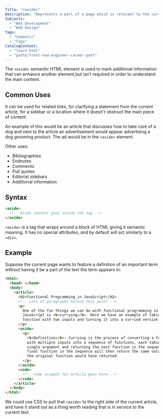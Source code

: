 ```yaml
---
Title: "<aside>"
Description: "Represents a part of a page which is relevant to the current content, but not a part of it directly. It can be used for related links, for clarifying a statement from the current article, or even for advertising meant for the current page."
Subjects:
  - "Web Development"
  - "Web Design"
Tags:
  - "Semantic"
  - "Tags"
CatalogContent:
  - "learn-html"
  - "paths/front-end-engineer-career-path"
---
```


The `<aside>` semantic HTML element is used to mark additional information that can enhance another element,but isn’t required in order to understand the main content.

## Common Uses

It can be used for related links, for clarifying a statement from the current article, for a sidebar or a location where it doesn't obstruct the main piece of content.

An example of this would be an article that discusses how to take care of a dog and next to the article an advertisement would appear advertising a dog grooming product. The ad would be in the `<aside>` element.

Other uses:

- Bibliographies
- Endnotes
- Comments
- Pull quotes
- Editorial sidebars
- Additional information

## Syntax

```html
<aside>
  <!-- Aside content goes inside the tag -->
</aside>
```

`<aside>` is a tag that wraps around a block of HTML giving it semantic meaning. It has no special attributes, and by default will act similarly to a `<div>`.

## Example

Suppose the current page wants to feature a definition of an important term without having it be a part of the text the term appears in:

```html
<html>
  <head> </head>
  <body>
    <article>
      <h2>Functional Programming in JavaScript</h2>
      <!-- Lots of paragraphs before this point -->
      <p>
        One of the fun things we can do with functional programming in
        JavaScript is <b>currying</b>. Here we have an example of taking a
        function with two inputs and turning it into a curried version
      </p>
      <aside>
        <p>
          <b>Definition</b>: Currying is the process of converting a function
          with multiple inputs into a sequence of functions, each taking a
          single argument and returning the next function in the sequence. The
          final function in the sequence will then return the same value that
          the original function would have returned.
        </p>
      </aside>
      <code>
        <!-- Code snippet for article goes here -->
      </code>
    </article>
  </body>
</html>
```

We could use CSS to pull that `<aside>` to the right side of the current article, and have it stand out as a thing worth reading that is in service to the current text.
